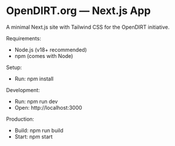 # OpenDIRT.org — Next.js App

A minimal Next.js site with Tailwind CSS for the OpenDIRT initiative.

Requirements:
- Node.js (v18+ recommended)
- npm (comes with Node)

Setup:
- Run: npm install

Development:
- Run: npm run dev
- Open: http://localhost:3000

Production:
- Build: npm run build
- Start: npm start
